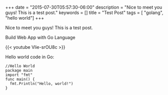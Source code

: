 +++
date = "2015-07-30T05:57:30-06:00"
description = "Nice to meet you guys! This is a test post."
keywords = []
title = "Test Post"
tags = [ "golang", "hello world"]
+++

Nice to meet you guys! This is a test post.

Build Web App with Go Language

{{< youtube Vlie-srOU8c >}}

Hello world code in Go:

<pre><code class="go">//Hello World
package main
import "fmt"
func main() {
  fmt.Println("Hello, world!")
}</code></pre>
